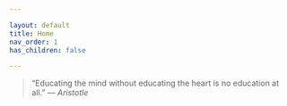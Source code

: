 ```yaml
---

layout: default
title: Home
nav_order: 1
has_children: false

---
```


> “Educating the mind without educating the heart is no education at all.”
> *― Aristotle* 
